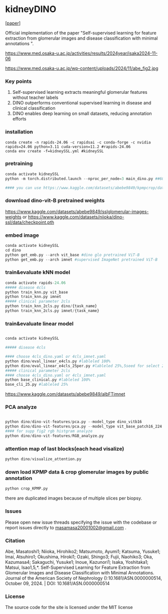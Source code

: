 # kidneyDINO
[[paper](https://journals.lww.com/jasn/abstract/9900/self_supervised_learning_for_feature_extraction.439.aspx)]

Official implementation of the paper "Self-supervised learning for feature extraction from glomerular images and disease classification with minimal annotations ".

https://www.med.osaka-u.ac.jp/activities/results/2024year/isaka2024-11-06 

https://www.med.osaka-u.ac.jp/wp-content/uploads/2024/11/abe_fig2.jpg 

### Key points

1. Self-supervised learning extracts meaningful glomerular features without teacher labels
2. DINO outperforms conventional supervised learning in disease and clinical classification 
3. DINO enables deep learning on small datasets, reducing annotation efforts


### installation
```
conda create -n rapids-24.06 -c rapidsai -c conda-forge -c nvidia rapids=24.06 python=3.11 cuda-version=11.2 #rapids-24.06
conda env create -f=kidneySSL.yml #kidneySSL
```

### pretraining

``` python
conda activate kidneySSL
python -m torch.distributed.launch --nproc_per_node=3 main_dino.py ##600epoch dino training

#### you can use https://www.kaggle.com/datasets/abebe9849/kpmpcrop/data to try dino pretraining 
```

### download dino-vit-B pretrained weights

https://www.kaggle.com/datasets/abebe9849/sslglomerular-images-weights 
or
https://www.kaggle.com/datasets/niioka/dino-ssl/data/checkpoint.pth


### embed image
```python
conda activate kidneySSL
cd dino
python get_emb.py --arch vit_base #dino glo pretrained ViT-B
python get_emb.py --arch imnet #supervised ImageNet pretrained ViT-B
```
###  train&evaluate kNN model 

 
```python
conda activate rapids-24.06
##### disease 4cls 
python train_knn.py vit_base 
python train_knn.py imnet
##### clinical parameter 2cls
python train_knn_2cls.py dino/{task_name} 
python train_knn_2cls.py imnet/{task_name} 

```
###  train&evaluate linear model

```python

conda activate kidneySSL

##### disease 4cls 

#### choose 4cls_dino.yaml or 4cls_imnet.yaml 
python dino/eval_linear_e4cls.py #lableled 100%
python dino/eval_linear_e4cls_25per.py #lableled 25%,5seed for select 25%
##### clinical parameter 2cls
#### choose 4cls_dino.yaml or 4cls_imnet.yaml 
python base_clinical.py #lableled 100%
base_cli_25.py #lableled 25% 

```

https://www.kaggle.com/datasets/abebe9849/albFTimnet


### PCA analyze 

```python

python dino/dino-vit-features/pca.py --model_type dino_vitb16
python dino/dino-vit-features/pca.py --model_type vit_base_patch16_224
#### for supp fig2 rgb histgram analyze
python dino/dino-vit-features/RGB_analyze.py

```

### attention map of last blocks(each head visalize)
```python
python dino/visualize_attention.py 
```

### down load KPMP data & crop glomerular images by public annotation
```python
python crop_KPMP.py 
```
there are duplicated images because of multiple slices per biopsy.

### Issues
Please open new issue threads specifying the issue with the codebase or report issues directly to masamasa20001002@gmail.com . 

### Citation
Abe, Masatoshi1; Niioka, Hirohiko2; Matsumoto, Ayumi1; Katsuma, Yusuke1; Imai, Atsuhiro1; Okushima, Hiroki1; Ozaki, Shingo3; Fujii, Naohiko3; Oka, Kazumasa4; Sakaguchi, Yusuke1; Inoue, Kazunori1; Isaka, Yoshitaka1; Matsui, Isao1,5,*. Self-Supervised Learning for Feature Extraction from Glomerular Images and Disease Classification with Minimal Annotations. Journal of the American Society of Nephrology ():10.1681/ASN.0000000514, October 09, 2024. | DOI: 10.1681/ASN.0000000514 

### License

The source code for the site is licensed under the MIT license






